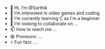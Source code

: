 - 👋 Hi, I’m @Sarthik
- 👀 I’m interested in video games and coding
- 🌱 I’m currently learning C as I'm a beginner
- 💞️ I’m looking to collaborate on ...
- 📫 How to reach me ...
- 😄 Pronouns: ...
- ⚡ Fun fact: ...

<!---
ParallaX06/ParallaX06 is a ✨ special ✨ repository because its `README.md` (this file) appears on your GitHub profile.
You can click the Preview link to take a look at your changes.
--->
